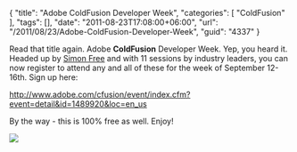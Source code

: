 {
	"title": "Adobe ColdFusion Developer Week",
	"categories": [
		"ColdFusion"
	],
	"tags": [],
	"date": "2011-08-23T17:08:00+06:00",
	"url": "/2011/08/23/Adobe-ColdFusion-Developer-Week",
	"guid": "4337"
}

Read that title again. Adobe <b>ColdFusion</b> Developer Week. Yep, you heard it. Headed up by <a href="http://www.simonfree.com">Simon Free</a> and with 11 sessions by industry leaders, you can now register to attend any and all of these for the week of September 12-16th. Sign up here:

<a href="http://www.adobe.com/cfusion/event/index.cfm?event=detail&id=1489920&loc=en_us">http://www.adobe.com/cfusion/event/index.cfm?event=detail&id=1489920&loc=en_us</a>

By the way - this is 100% free as well. Enjoy!


<img src="http://static.raymondcamden.com/images/cfdude.jpg" />